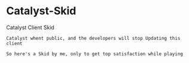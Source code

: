 # Catalyst-Skid
 Catalyst Client Skid

```
Catalyst whent public, and the developers will stop Updating this client
```

```
So here's a Skid by me, only to get top satisfaction while playing
```